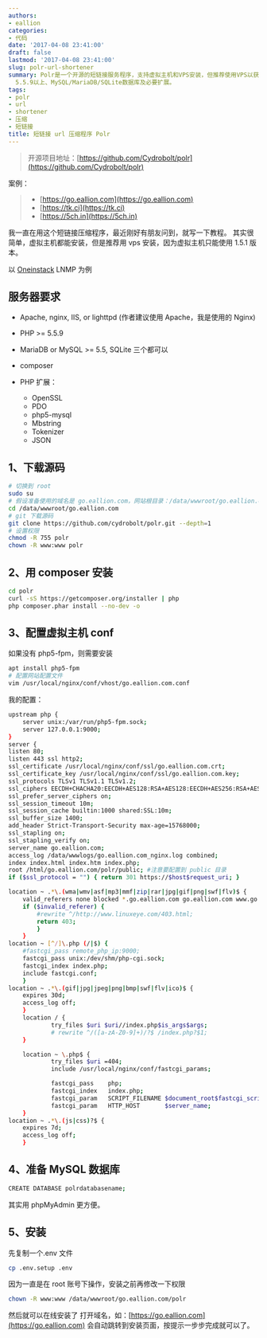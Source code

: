 ```yaml
---
authors:
- eallion
categories:
- 代码
date: '2017-04-08 23:41:00'
draft: false
lastmod: '2017-04-08 23:41:00'
slug: polr-url-shortener
summary: Polr是一个开源的短链接服务程序，支持虚拟主机和VPS安装，但推荐使用VPS以获得最新版本。以Oneinstack的LNMP环境为例，需要服务器满足PHP
  5.5.9以上、MySQL/MariaDB/SQLite数据库及必要扩展。
tags:
- polr
- url
- shortener
- 压缩
- 短链接
title: 短链接 url 压缩程序 Polr
---
```


> 开源项目地址：[https://github.com/Cydrobolt/polr](https://github.com/Cydrobolt/polr)

案例：
>
> - [https://go.eallion.com](https://go.eallion.com)
> - [https://tk.ci](https://tk.ci)
> - [https://5ch.in](https://5ch.in)

我一直在用这个短链接压缩程序，最近刚好有朋友问到，就写一下教程。
其实很简单，虚拟主机都能安装，但是推荐用 vps 安装，因为虚拟主机只能使用 1.5.1 版本。

以 [Oneinstack](https://oneinstack.com/) LNMP 为例

服务器要求
------

- Apache, nginx, IIS, or lighttpd (作者建议使用 Apache，我是使用的 Nginx)
- PHP >= 5.5.9
- MariaDB or MySQL >= 5.5, SQLite 三个都可以
- composer
- PHP 扩展：

  - OpenSSL
  - PDO
  - php5-mysql
  - Mbstring
  - Tokenizer
  - JSON

1、下载源码
------

```bash
# 切换到 root
sudo su 
# 假设准备使用的域名是 go.eallion.com，网站根目录：/data/wwwroot/go.eallion.com
cd /data/wwwroot/go.eallion.com 
# git 下载源码
git clone https://github.com/cydrobolt/polr.git --depth=1 
# 设置权限
chmod -R 755 polr
chown -R www:www polr
```

2、用 composer 安装
-------------

```bash
cd polr
curl -sS https://getcomposer.org/installer | php
php composer.phar install --no-dev -o
```

3、配置虚拟主机 conf
------------

如果没有 php5-fpm，则需要安装

```bash
apt install php5-fpm
# 配置网站配置文件
vim /usr/local/nginx/conf/vhost/go.eallion.com.conf
```

我的配置：

```bash
upstream php {
    server unix:/var/run/php5-fpm.sock;
    server 127.0.0.1:9000;
}
server {
listen 80;
listen 443 ssl http2;
ssl_certificate /usr/local/nginx/conf/ssl/go.eallion.com.crt;
ssl_certificate_key /usr/local/nginx/conf/ssl/go.eallion.com.key;
ssl_protocols TLSv1 TLSv1.1 TLSv1.2;
ssl_ciphers EECDH+CHACHA20:EECDH+AES128:RSA+AES128:EECDH+AES256:RSA+AES256:EECDH+3DES:RSA+3DES:!MD5;
ssl_prefer_server_ciphers on;
ssl_session_timeout 10m;
ssl_session_cache builtin:1000 shared:SSL:10m;
ssl_buffer_size 1400;
add_header Strict-Transport-Security max-age=15768000;
ssl_stapling on;
ssl_stapling_verify on;
server_name go.eallion.com;
access_log /data/wwwlogs/go.eallion.com_nginx.log combined;
index index.html index.htm index.php;
root /html/go.eallion.com/polr/public; #注意要配置到 public 目录
if ($ssl_protocol = "") { return 301 https://$host$request_uri; }

location ~ .*\.(wma|wmv|asf|mp3|mmf|zip|rar|jpg|gif|png|swf|flv)$ {
    valid_referers none blocked *.go.eallion.com go.eallion.com www.go.eallion.com;
    if ($invalid_referer) {
        #rewrite ^/http://www.linuxeye.com/403.html;
        return 403;
        }
    }
location ~ [^/]\.php (/|$) {
    #fastcgi_pass remote_php_ip:9000;
    fastcgi_pass unix:/dev/shm/php-cgi.sock;
    fastcgi_index index.php;
    include fastcgi.conf;
    }
location ~ .*\.(gif|jpg|jpeg|png|bmp|swf|flv|ico)$ {
    expires 30d;
    access_log off;
    }
    location / {
            try_files $uri $uri//index.php$is_args$args;
            # rewrite ^/([a-zA-Z0-9]+)/?$ /index.php?$1;
    }

    location ~ \.php$ {
            try_files $uri =404;
            include /usr/local/nginx/conf/fastcgi_params;

            fastcgi_pass    php;
            fastcgi_index   index.php;
            fastcgi_param   SCRIPT_FILENAME $document_root$fastcgi_script_name;
            fastcgi_param   HTTP_HOST       $server_name;
    }
location ~ .*\.(js|css)?$ {
    expires 7d;
    access_log off;
    }
```

4、准备 MySQL 数据库
------------

```bash
CREATE DATABASE polrdatabasename;
```

其实用 phpMyAdmin 更方便。

5、安装
----

先复制一个.env 文件

```bash
cp .env.setup .env
```

因为一直是在 root 账号下操作，安装之前再修改一下权限

```bash
chown -R www:www /data/wwwroot/go.eallion.com/polr
```

然后就可以在线安装了
打开域名，如：[https://go.eallion.com](https://go.eallion.com)
会自动跳转到安装页面，按提示一步步完成就可以了。